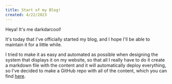```yaml
---
title: Start of my Blog!
created: 4/22/2023
---
```

Heya! It's me darkdarcool! 

It's today that I've officially started my blog, and I hope I'll be able to maintain it for a little while.

I tried to make it as easy and automated as possible when designing the system that displays it on my website, so that all I really have to do it create a markdown file with the content and it will automatically deploy everything, so I've decided to make a GitHub repo with all of the content, which you can find [here](https://github.com/darkdarcool/blog/edit/main/test.md). 


